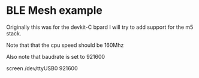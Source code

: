 # BLE Mesh example

Originally this was for the devkit-C bpard
I will try to add support for the m5 stack.

Note that that the cpu speed should be 160Mhz

Also note that baudrate is set to 921600

screen /dev/ttyUSB0 921600